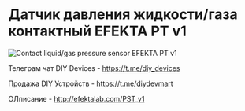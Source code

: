 # Датчик давления жидкости/газа контактный EFEKTA PT v1

![Contact liquid/gas pressure sensor EFEKTA PT v1](https://raw.githubusercontent.com/smartboxchannel/EFEKTA-PT-v1/main/Images/001.jpg) 

Телеграм чат DIY Devices - https://t.me/diy_devices

Продажа DIY Устройств - https://t.me/diydevmart

ОЛписание - http://efektalab.com/PST_v1

